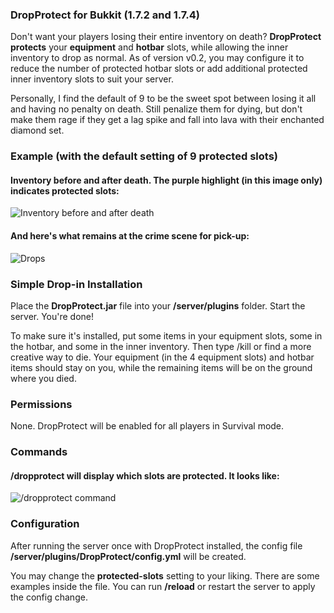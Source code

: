 ### DropProtect for Bukkit (1.7.2 and 1.7.4)

Don't want your players losing their entire inventory on death? **DropProtect protects** your **equipment** and **hotbar** slots, while allowing the inner inventory to drop as normal. As of version v0.2, you may configure it to reduce the number of protected hotbar slots or add additional protected inner inventory slots to suit your server.

Personally, I find the default of 9 to be the sweet spot between losing it all and having no penalty on death. Still penalize them for dying, but don't make them rage if they get a lag spike and fall into lava with their enchanted diamond set.

### Example (with the default setting of **9 protected slots**)

#### Inventory before and after death. The purple highlight (in this image only) indicates protected slots:
![Inventory before and after death](http://www.virtivia.com/minecraft/bukkitplugins/dropprotect/images/inventory.png)

#### And here's what remains at the crime scene for pick-up:
![Drops](http://www.virtivia.com/minecraft/bukkitplugins/dropprotect/images/drops.png)

### Simple Drop-in Installation

Place the **DropProtect.jar** file into your **/server/plugins** folder. Start the server. You're done!

To make sure it's installed, put some items in your equipment slots, some in the hotbar, and some in the inner inventory. Then type /kill or find a more creative way to die. Your equipment (in the 4 equipment slots) and hotbar items should stay on you, while the remaining items will be on the ground where you died.

### Permissions

None. DropProtect will be enabled for all players in Survival mode.

### Commands

#### **/dropprotect** will display which slots are protected. It looks like:
![/dropprotect command](http://www.virtivia.com/minecraft/bukkitplugins/dropprotect/images/dropprotect-command.png)

### Configuration

After running the server once with DropProtect installed, the config file **/server/plugins/DropProtect/config.yml** will be created.

You may change the **protected-slots** setting to your liking. There are some examples inside the file. You can run **/reload** or restart the server to apply the config change.
